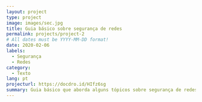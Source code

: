 ```yaml
---
layout: project
type: project
image: images/sec.jpg
title: Guia básico sobre segurança de redes
permalink: projects/project-2
# All dates must be YYYY-MM-DD format!
date: 2020-02-06
labels:
  - Segurança
  - Redes
category:
  - Texto
lang: pt
projecturl: https://docdro.id/HIfz6sg
summary: Guia básico que aborda alguns tópicos sobre segurança de redes
---
```

